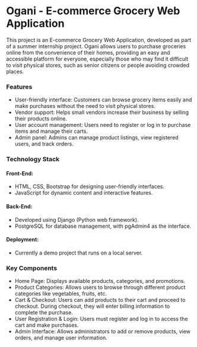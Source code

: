 # Ogani - E-commerce Grocery Web Application
This project is an E-commerce Grocery Web Application, developed as part of a summer internship project. Ogani allows users to purchase groceries online from the convenience of their homes, providing an easy and accessible platform for everyone, especially those who may find it difficult to visit physical stores, such as senior citizens or people avoiding crowded places.

### Features
- User-friendly interface: Customers can browse grocery items easily and make purchases without the need to visit physical stores.
- Vendor support: Helps small vendors increase their business by selling their products online.
- User account management: Users need to register or log in to purchase items and manage their carts.
- Admin panel: Admins can manage product listings, view registered users, and track orders.
### Technology Stack
#### Front-End:
- HTML, CSS, Bootstrap for designing user-friendly interfaces.
- JavaScript for dynamic content and interactive features.

#### Back-End:
- Developed using Django (Python web framework).
- PostgreSQL for database management, with pgAdmin4 as the interface.

#### Deployment:
- Currently a demo project that runs on a local server.

### Key Components
- Home Page: Displays available products, categories, and promotions.
- Product Categories: Allows users to browse through different product categories like vegetables, fruits, etc.
- Cart & Checkout: Users can add products to their cart and proceed to checkout. During checkout, they will enter billing information to complete the purchase.
- User Registration & Login: Users must register and log in to access the cart and make purchases.
- Admin Interface: Allows administrators to add or remove products, view orders, and manage user information.
